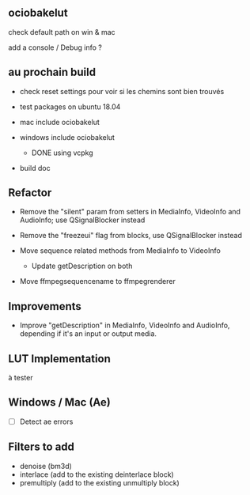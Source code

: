 ## ociobakelut

check default path on win & mac

add a console / Debug info ?

## au prochain build

- check reset settings pour voir si les chemins sont bien trouvés

- test packages on ubuntu 18.04

- mac include ociobakelut

- windows include ociobakelut
    - DONE using vcpkg

- build doc

## Refactor

- Remove the "silent" param from setters in MediaInfo, VideoInfo and AudioInfo; use QSignalBlocker instead

- Remove the "freezeui" flag from blocks, use QSignalBlocker instead

- Move sequence related methods from MediaInfo to VideoInfo
    - Update getDescription on both

- Move ffmpegsequencename to ffmpegrenderer

## Improvements

- Improve "getDescription" in MediaInfo, VideoInfo and AudioInfo, depending if it's an input or output media.

## LUT Implementation

à tester

## Windows / Mac (Ae)

- [ ] Detect ae errors

## Filters to add

- denoise (bm3d)
- interlace (add to the existing deinterlace block)
- premultiply (add to the existing unmultiply block)
